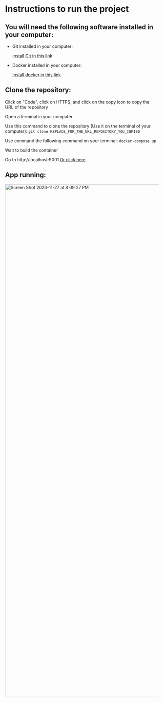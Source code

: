<h1>Instructions to run the project</h1>
<h2>You will need the following software installed in your computer:</h2>
<ul>
    <li>
        <p>Git installed in your computer:</p>
        <a href="https://git-scm.com/downloads" target="_blank">Install Git in this link</a>
    </li>
    <li>
        <p>Docker installed in your computer:</p>
        <a href="https://www.docker.com/get-started/" target="_blank">Install docker in this link</a>
    </li>
</ul>
<h2>Clone the repository:</h2>
<p>Click on "Code", click on HTTPS, and click on the copy icon to copy the URL of the repository</p>
<p>Open a terminal in your computer</p>
<p>Use this command to clone the repository (Use it on the terminal of your computer): <code>git clone REPLACE_FOR_THE_URL_REPOSITORY_YOU_COPIED</code></p>
<p>Use command the following command on your terminal: <code>docker-compose up</code></p>
<p>Wait to build the container</p>
<p>Go to http://localhost:9001 <a href="http://localhost:9001/" target="_blank">Or click here</a></p>
<h2>App running:</h2>
<img width="1680" alt="Screen Shot 2023-11-27 at 8 09 27 PM" src="https://github.com/carlossilvestri/fulltimeforce-test/assets/54336195/998bf105-491e-4b97-b99d-8f7aadf8d628">
